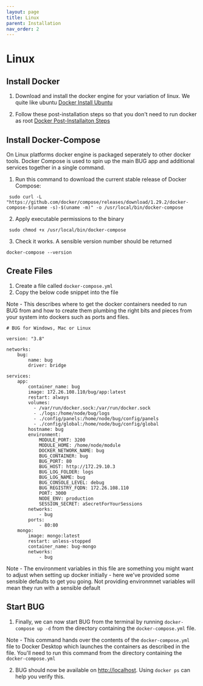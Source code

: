 ```yaml
---
layout: page
title: Linux
parent: Installation
nav_order: 2
---
```


# Linux

## Install Docker

1. Download and install the docker engine for your variation of linux. We quite like ubuntu [Docker Install Ubuntu](https://docs.docker.com/engine/install/ubuntu/)

2. Follow these post-installation steps so that you don't need to run docker as root [Docker Post-Installaiton Steps](https://docs.docker.com/engine/install/linux-postinstall/)

## Install Docker-Compose

On Linux platforms docker engine is packaged seperately to other docker tools. Docker Compose is used to spin up the main BUG app and additional services together in a single command.

1. Run this command to download the current stable release of Docker Compose:

```
 sudo curl -L "https://github.com/docker/compose/releases/download/1.29.2/docker-compose-$(uname -s)-$(uname -m)" -o /usr/local/bin/docker-compose
```

2. Apply executable permissions to the binary

```
 sudo chmod +x /usr/local/bin/docker-compose
```

3. Check it works. A sensible version number should be returned

```
docker-compose --version
```

## Create Files

1. Create a file called `docker-compose.yml`
2. Copy the below code snippet into the file

Note - This describes where to get the docker containers needed to run BUG from and how to create them plumbing the right bits and pieces from your system into dockers such as ports and files.

```
# BUG for Windows, Mac or Linux

version: "3.8"

networks:
    bug:
        name: bug
        driver: bridge

services:
    app:
        container_name: bug
        image: 172.26.108.110/bug/app:latest
        restart: always
        volumes:
          - /var/run/docker.sock:/var/run/docker.sock
          - ./logs:/home/node/bug/logs
          - ./config/panels:/home/node/bug/config/panels
          - ./config/global:/home/node/bug/config/global
        hostname: bug
        environment:
            MODULE_PORT: 3200
            MODULE_HOME: /home/node/module
            DOCKER_NETWORK_NAME: bug
            BUG_CONTAINER: bug
            BUG_PORT: 80
            BUG_HOST: http://172.29.10.3
            BUG_LOG_FOLDER: logs
            BUG_LOG_NAME: bug
            BUG_CONSOLE_LEVEL: debug
            BUG_REGISTRY_FQDN: 172.26.108.110
            PORT: 3000
            NODE_ENV: production
            SESSION_SECRET: aSecretForYourSessions
        networks:
            - bug
        ports:
            - 80:80
    mongo:
        image: mongo:latest
        restart: unless-stopped
        container_name: bug-mongo
        networks:
            - bug
```

Note - The environment variables in this file are something you might want to adjust when setting up docker initially - here we've provided some sensible defaults to get you going. Not providing environmnet variables will mean they run with a sensible default

## Start BUG

1. Finally, we can now start BUG from the terminal by running `docker-compose up -d` from the directory containing the `docker-compose.yml` file.

Note - This command hands over the contents of the `docker-compose.yml` file to Docker Desktop which launches the containers as described in the file. You'll need to run this command from the directory containing the `docker-compose.yml`

2. BUG should now be available on [http://localhost](http://localhost). Using `docker ps` can help you verify this.
